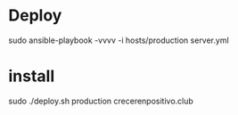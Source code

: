 # Deploy

sudo ansible-playbook -vvvv -i hosts/production server.yml

# install

sudo ./deploy.sh production crecerenpositivo.club
